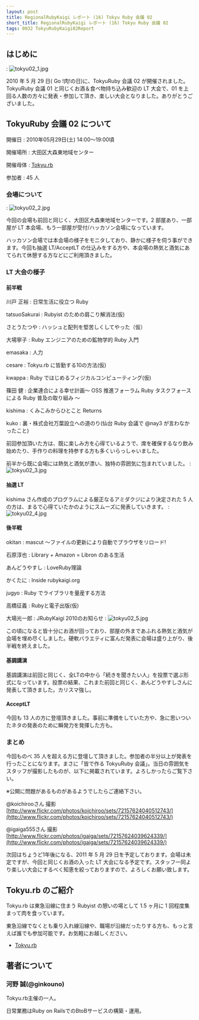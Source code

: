 ```yaml
---
layout: post
title: RegionalRubyKaigi レポート (16) Tokyu Ruby 会議 02
short_title: RegionalRubyKaigi レポート (16) Tokyu Ruby 会議 02
tags: 0032 TokyuRubyKaigi02Report
---
```



## はじめに
: ![tokyu02_1.jpg]({{site.baseurl}}/images/0032-TokyuRubyKaigi02Report/tokyu02_1.jpg)

2010 年 5 月 29 日( Go !肉!の日)に、TokyuRuby 会議 02 が開催されました。TokyuRuby 会議 01 と同じくお酒＆食べ物持ち込み歓迎の LT 大会で、01 を上回る人数の方々に発表・参加して頂き、楽しい大会となりました。ありがとうございました。

## TokyuRuby 会議 02 について

開催日
: 2010年05月29日(土) 14:00〜19:00頃

開催場所
: 大田区大森東地域センター

開催母体
: [Tokyu.rb](http://qwik.jp/tokyurb)

参加者
:  45 人

### 会場について
: ![tokyu02_2.jpg]({{site.baseurl}}/images/0032-TokyuRubyKaigi02Report/tokyu02_2.jpg)

今回の会場も前回と同じく、大田区大森東地域センターです。2 部屋あり、一部屋が LT 本会場、もう一部屋が受付/ハッカソン会場になっています。

ハッカソン会場では本会場の様子をモニタしており、静かに様子を伺う事ができます。今回も抽選 LT/AcceptLT の仕込みをする方や、本会場の熱気と酒気にあてられて休憩する方などにご利用頂きました。

### LT 大会の様子

#### 前半戦

川戸 正裕
: 日常生活に役立つ Ruby

tatsuoSakurai
:  Rubyist のための肩こり解消法(仮)

さとうたつや
:   ハッシュと配列を堅苦しくしてやった（仮）

大場寧子
:  Ruby エンジニアのための鉱物学的 Ruby 入門

emasaka
:   人力

cesare
:   Tokyu.rb に皆勤する10の方法(仮)

kwappa
:  Ruby ではじめるフィジカルコンピューティング(仮)

篠田 健
:  企業連合による幸せ計画〜 OSS 推進フォーラム Ruby タスクフォースによる Ruby 普及の取り組み 〜

kishima
:  くみこみからひとこと Returns

kuko
:  裏・株式会社万葉設立への道のり(仙台 Ruby 会議で @nay3 が言わなかったこと)

前回参加頂いた方は、既に楽しみ方を心得ているようで、席を確保するなり飲み始めたり、手作りの料理を持参する方も多くいらっしゃいました。

前半から既に会場には熱気と酒気が漂い、独特の雰囲気に包まれていました。
: ![tokyu02_3.jpg]({{site.baseurl}}/images/0032-TokyuRubyKaigi02Report/tokyu02_3.jpg)

#### 抽選 LT

kishima さん作成のプログラムによる厳正なるアミダクジにより決定された 5 人の方は、まるで心得ていたかのようにスムーズに発表していきます。
: ![tokyu02_4.jpg]({{site.baseurl}}/images/0032-TokyuRubyKaigi02Report/tokyu02_4.jpg)

#### 後半戦

okitan
:  mascut 〜ファイルの更新により自動でブラウザをリロード!

石原淳也
:  Library + Amazon = Libron のある生活

あんどうやすし
:  LoveRuby理論

かくたに
:  Inside rubykaigi.org

jugyo
:  Ruby でライブラリを量産する方法

高橋征義
:  Rubyと電子出版(仮)

大場光一郎
:  JRubyKaigi 2010のお知らせ
: ![tokyu02_5.jpg]({{site.baseurl}}/images/0032-TokyuRubyKaigi02Report/tokyu02_5.jpg)

この頃になると皆十分にお酒が回っており、部屋の外まであふれる熱気と酒気が会場を埋め尽くしました。硬軟バラエティに富んだ発表に会場は盛り上がり、後半戦を終えました。

#### 基調講演

基調講演は前回と同じく、全LTの中から「続きを聞きたい人」を投票で選ぶ形式になっています。投票の結果、これまた前回と同じく、あんどうやすしさんに発表して頂きました。カリスマ強し。

#### AcceptLT

今回も 13 人の方に登壇頂きました。事前に準備をしていた方や、急に思いついたネタの発表のために瞬発力を発揮した方も。

### まとめ

今回ものべ 35 人を超える方に登壇して頂きました。参加者の半分以上が発表を行ったことになります。まさに「皆で作る TokyuRuby 会議」。当日の雰囲気をスタッフが撮影したものが、以下に掲載されています。よろしかったらご覧下さい。

※公開に問題があるものがあるようでしたらご連絡下さい。

@koichirooさん 撮影
[http://www.flickr.com/photos/koichiroo/sets/72157624040512743/](http://www.flickr.com/photos/koichiroo/sets/72157624040512743/) 

@igaiga555さん 撮影
[http://www.flickr.com/photos/igaiga/sets/72157624039624339/](http://www.flickr.com/photos/igaiga/sets/72157624039624339/)

次回はちょうど1年後になる、2011 年 5 月 29 日を予定しております。会場は未定ですが、今回と同じくお酒の入った LT 大会になる予定です。スタッフ一同より楽しい大会にするべく知恵を絞っておりますので、よろしくお願い致します。

## Tokyu.rb のご紹介

Tokyu.rb は東急沿線に住まう Rubyist の憩いの場として 1.5 ヶ月に 1 回程度集まって肉を食っています。

東急沿線でなくとも乗り入れ線沿線や、職場が沿線だったりする方も、もっと言えば誰でも参加可能です。お気軽にお越しください。

* [Tokyu.rb](http://qwik.jp/tokyurb)


## 著者について

### 河野 誠(@ginkouno)

Tokyu.rb主催の一人。

日常業務はRuby on RailsでのBtoBサービスの構築・運用。


